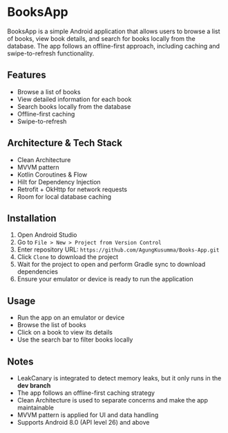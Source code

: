 # BooksApp

BooksApp is a simple Android application that allows users to browse a list of books, view book details, and search for books locally from the database. The app follows an offline-first approach, including caching and swipe-to-refresh functionality.

## Features

- Browse a list of books
- View detailed information for each book
- Search books locally from the database
- Offline-first caching
- Swipe-to-refresh

## Architecture & Tech Stack

- Clean Architecture
- MVVM pattern
- Kotlin Coroutines & Flow
- Hilt for Dependency Injection
- Retrofit + OkHttp for network requests
- Room for local database caching

## Installation

1. Open Android Studio
2. Go to `File > New > Project from Version Control`
3. Enter repository URL: `https://github.com/AgungKusumma/Books-App.git`
4. Click `Clone` to download the project
5. Wait for the project to open and perform Gradle sync to download dependencies
6. Ensure your emulator or device is ready to run the application

## Usage

- Run the app on an emulator or device
- Browse the list of books
- Click on a book to view its details
- Use the search bar to filter books locally

## Notes

- LeakCanary is integrated to detect memory leaks, but it only runs in the **dev branch**
- The app follows an offline-first caching strategy
- Clean Architecture is used to separate concerns and make the app maintainable
- MVVM pattern is applied for UI and data handling 
- Supports Android 8.0 (API level 26) and above
